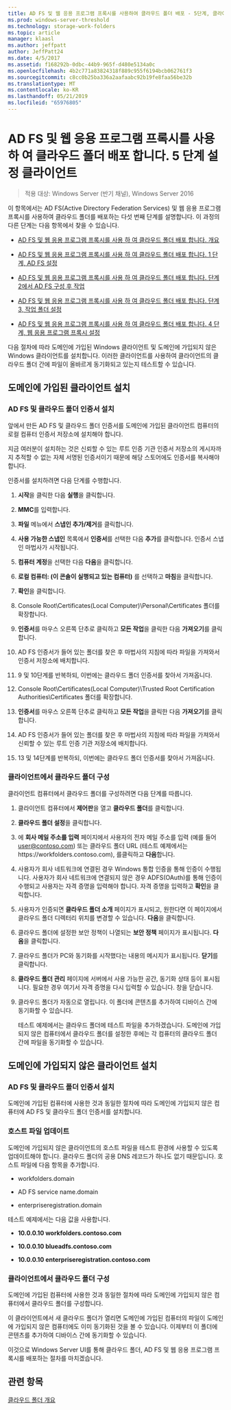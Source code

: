 ```yaml
---
title: AD FS 및 웹 응용 프로그램 프록시를 사용하여 클라우드 폴더 배포 - 5단계, 클라이언트 설치
ms.prod: windows-server-threshold
ms.technology: storage-work-folders
ms.topic: article
manager: klaasl
ms.author: jeffpatt
author: JeffPatt24
ms.date: 4/5/2017
ms.assetid: f168292b-0dbc-44b9-965f-d480e5134a0c
ms.openlocfilehash: 4b2c771a83824318f889c955f6194bcb062761f3
ms.sourcegitcommit: c8cc0b25ba336a2aafaabc92b19fe8faa56be32b
ms.translationtype: MT
ms.contentlocale: ko-KR
ms.lasthandoff: 05/21/2019
ms.locfileid: "65976805"
---
```

# <a name="deploy-work-folders-with-ad-fs-and-web-application-proxy-step-5-set-up-clients"></a>AD FS 및 웹 응용 프로그램 프록시를 사용 하 여 클라우드 폴더 배포 합니다. 5 단계 설정 클라이언트

>적용 대상: Windows Server (반기 채널), Windows Server 2016

이 항목에서는 AD FS(Active Directory Federation Services) 및 웹 응용 프로그램 프록시를 사용하여 클라우드 폴더를 배포하는 다섯 번째 단계를 설명합니다. 이 과정의 다른 단계는 다음 항목에서 찾을 수 있습니다.  
  
-   [AD FS 및 웹 응용 프로그램 프록시를 사용 하 여 클라우드 폴더 배포 합니다. 개요](deploy-work-folders-adfs-overview.md)  
  
-   [AD FS 및 웹 응용 프로그램 프록시를 사용 하 여 클라우드 폴더 배포 합니다. 1 단계, AD FS 설정](deploy-work-folders-adfs-step1.md)  
  
-   [AD FS 및 웹 응용 프로그램 프록시를 사용 하 여 클라우드 폴더 배포 합니다. 단계 2에서 AD FS 구성 후 작업](deploy-work-folders-adfs-step2.md)  
  
-   [AD FS 및 웹 응용 프로그램 프록시를 사용 하 여 클라우드 폴더 배포 합니다. 단계 3, 작업 폴더 설정](deploy-work-folders-adfs-step3.md)  
  
-   [AD FS 및 웹 응용 프로그램 프록시를 사용 하 여 클라우드 폴더 배포 합니다. 4 단계, 웹 응용 프로그램 프록시 설정](deploy-work-folders-adfs-step4.md)  
  
다음 절차에 따라 도메인에 가입된 Windows 클라이언트 및 도메인에 가입되지 않은 Windows 클라이언트를 설치합니다. 이러한 클라이언트를 사용하여 클라이언트의 클라우드 폴더 간에 파일이 올바르게 동기화되고 있는지 테스트할 수 있습니다.  
  
## <a name="set-up-a-domain-joined-client"></a>도메인에 가입된 클라이언트 설치  
  
### <a name="install-the-ad-fs-and-work-folder-certificates"></a>AD FS 및 클라우드 폴더 인증서 설치  
앞에서 만든 AD FS 및 클라우드 폴더 인증서를 도메인에 가입된 클라이언트 컴퓨터의 로컬 컴퓨터 인증서 저장소에 설치해야 합니다.  
  
지금 여러분이 설치하는 것은 신뢰할 수 있는 루트 인증 기관 인증서 저장소의 게시자까지 추적할 수 없는 자체 서명된 인증서이기 때문에 해당 스토어에도 인증서를 복사해야 합니다.  
  
인증서를 설치하려면 다음 단계를 수행합니다.  
  
1.  **시작**을 클릭한 다음 **실행**을 클릭합니다.  
  
2.  **MMC**를 입력합니다.  
  
3.  **파일** 메뉴에서 **스냅인 추가/제거**를 클릭합니다.  
  
4.  **사용 가능한 스냅인** 목록에서 **인증서**를 선택한 다음 **추가**를 클릭합니다. 인증서 스냅인 마법사가 시작됩니다.  
  
5.  **컴퓨터 계정**을 선택한 다음 **다음**을 클릭합니다.  
  
6.  **로컬 컴퓨터: (이 콘솔이 실행되고 있는 컴퓨터)** 를 선택하고 **마침**을 클릭합니다.  
  
7.  **확인**을 클릭합니다.  
  
8.  Console Root\Certificates\(Local Computer)\Personal\Certificates 폴더를 확장합니다.  
  
9. **인증서**를 마우스 오른쪽 단추로 클릭하고 **모든 작업**을 클릭한 다음 **가져오기**를 클릭합니다.  
  
10. AD FS 인증서가 들어 있는 폴더를 찾은 후 마법사의 지침에 따라 파일을 가져와서 인증서 저장소에 배치합니다.  
  
11. 9 및 10단계를 반복하되, 이번에는 클라우드 폴더 인증서를 찾아서 가져옵니다.  
  
12. Console Root\Certificates\(Local Computer)\Trusted Root Certification Authorities\Certificates 폴더를 확장합니다.  
  
13. **인증서**를 마우스 오른쪽 단추로 클릭하고 **모든 작업**을 클릭한 다음 **가져오기**를 클릭합니다.  
  
14. AD FS 인증서가 들어 있는 폴더를 찾은 후 마법사의 지침에 따라 파일을 가져와서 신뢰할 수 있는 루트 인증 기관 저장소에 배치합니다.  
  
15. 13 및 14단계를 반복하되, 이번에는 클라우드 폴더 인증서를 찾아서 가져옵니다.  
  
### <a name="configure-work-folders-on-the-client"></a>클라이언트에서 클라우드 폴더 구성  
클라이언트 컴퓨터에서 클라우드 폴더를 구성하려면 다음 단계를 따릅니다.  
  
1.  클라이언트 컴퓨터에서 **제어판**을 열고 **클라우드 폴더**를 클릭합니다.  
  
2.  **클라우드 폴더 설정**을 클릭합니다.  
  
3.  에 **회사 메일 주소를 입력** 페이지에서 사용자의 전자 메일 주소를 입력 (예를 들어 user@contoso.com) 또는 클라우드 폴더 URL (테스트 예제에서는 https:\//workfolders.contoso.com), 를클릭하고 **다음**합니다.  
  
4.  사용자가 회사 네트워크에 연결된 경우 Windows 통합 인증을 통해 인증이 수행됩니다. 사용자가 회사 네트워크에 연결되지 않은 경우 ADFS(OAuth)를 통해 인증이 수행되고 사용자는 자격 증명을 입력해야 합니다. 자격 증명을 입력하고 **확인**을 클릭합니다.  
  
5.  사용자가 인증되면 **클라우드 폴더 소개** 페이지가 표시되고, 원한다면 이 페이지에서 클라우드 폴더 디렉터리 위치를 변경할 수 있습니다. **다음**을 클릭합니다.  
  
6.  클라우드 폴더에 설정한 보안 정책이 나열되는 **보안 정책** 페이지가 표시됩니다. **다음**을 클릭합니다.  
  
7.  클라우드 폴더가 PC와 동기화를 시작했다는 내용의 메시지가 표시됩니다. **닫기**를 클릭합니다.  
  
8.  **클라우드 폴더 관리** 페이지에 서버에서 사용 가능한 공간, 동기화 상태 등이 표시됩니다. 필요한 경우 여기서 자격 증명을 다시 입력할 수 있습니다. 창을 닫습니다.  
  
9. 클라우드 폴더가 자동으로 열립니다. 이 폴더에 콘텐츠를 추가하여 디바이스 간에 동기화할 수 있습니다.  
  
    테스트 예제에서는 클라우드 폴더에 테스트 파일을 추가하겠습니다. 도메인에 가입되지 않은 컴퓨터에서 클라우드 폴더를 설정한 후에는 각 컴퓨터의 클라우드 폴더 간에 파일을 동기화할 수 있습니다.  
  
## <a name="set-up-a-non-domain-joined-client"></a>도메인에 가입되지 않은 클라이언트 설치  
  
### <a name="install-the-ad-fs-and-work-folder-certificates"></a>AD FS 및 클라우드 폴더 인증서 설치  
도메인에 가입된 컴퓨터에 사용한 것과 동일한 절차에 따라 도메인에 가입되지 않은 컴퓨터에 AD FS 및 클라우드 폴더 인증서를 설치합니다.  
  
### <a name="update-the-hosts-file"></a>호스트 파일 업데이트  
도메인에 가입되지 않은 클라이언트의 호스트 파일을 테스트 환경에 사용할 수 있도록 업데이트해야 합니다. 클라우드 폴더의 공용 DNS 레코드가 하나도 없기 때문입니다. 호스트 파일에 다음 항목을 추가합니다.  
  
-  workfolders.domain  
  
-  AD FS service name.domain  
  
-  enterpriseregistration.domain  
  
테스트 예제에서는 다음 값을 사용합니다.  
  
-  **10.0.0.10 workfolders.contoso.com**  
  
-  **10.0.0.10 blueadfs.contoso.com**  
  
-  **10.0.0.10 enterpriseregistration.contoso.com**  
  
### <a name="configure-work-folders-on-the-client"></a>클라이언트에서 클라우드 폴더 구성  
도메인에 가입된 컴퓨터에 사용한 것과 동일한 절차에 따라 도메인에 가입되지 않은 컴퓨터에서 클라우드 폴더를 구성합니다.  
  
이 클라이언트에서 새 클라우드 폴더가 열리면 도메인에 가입된 컴퓨터의 파일이 도메인에 가입되지 않은 컴퓨터에도 이미 동기화된 것을 볼 수 있습니다. 이제부터 이 폴더에 콘텐츠를 추가하여 디바이스 간에 동기화할 수 있습니다.  
  
이것으로 Windows Server UI를 통해 클라우드 폴더, AD FS 및 웹 응용 프로그램 프록시를 배포하는 절차를 마치겠습니다.  
  
## <a name="see-also"></a>관련 항목  
[클라우드 폴더 개요](Work-Folders-Overview.md)  
  

